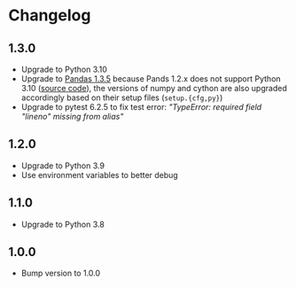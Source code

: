 # Changelog

## 1.3.0

* Upgrade to Python 3.10
* Upgrade to [Pandas 1.3.5](https://github.com/pandas-dev/pandas/blob/1.3.x/setup.py)
  because Pands 1.2.x does not support Python 3.10 ([source
  code](https://github.com/pandas-dev/pandas/blob/1.2.x/setup.py#L182-L186)),
  the versions of numpy and cython are also upgraded accordingly based on their
  setup files (`setup.{cfg,py}`)
* Upgrade to pytest 6.2.5 to fix test error:
  _"TypeError: required field "lineno" missing from alias"_

## 1.2.0

* Upgrade to Python 3.9
* Use environment variables to better debug

## 1.1.0

* Upgrade to Python 3.8

## 1.0.0

* Bump version to 1.0.0
